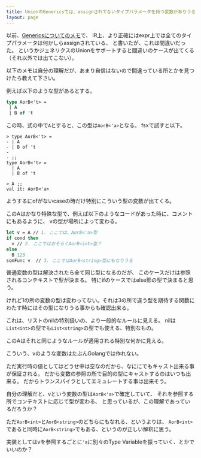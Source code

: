 ```yaml
---
title: UnionのGenericsでは、assignされてないタイプパラメータを持つ変数がありうる
layout: page
---
```

以前、[Genericsについてのメモ](https://karino2.github.io/2025/02/03/generics_memo.html)で、
IR上、より正確にはexpr上では全てのタイプパラメータは何かしらassignされている、
と書いたが、これは間違いだった。
というかジェネリクスのUnionをサポートすると間違いのケースが出てくる（それ以外では出てこない）。

以下のメモは自分の理解だが、あまり自信はないので間違っている所とかを見つけたら教えて下さい。

例えば以下のような型があるとする。

```fsharp
type AorB<'t> =
 | A
 | B of 't
```

この時、式の中で`A`とすると、この型は`AorB<'a>`となる。
fsxで試すと以下。

```
> type AorB<'t> =
- | A
- | B of 't
-
- ;;
type AorB<'t> =
  | A
  | B of 't

> A ;;
val it: AorB<'a>
```

ようするにofがないcaseの時だけ特別にこういう型の変数が出てくる。

このAはかなり特殊な型で、例えば以下のようなコードがあった時に、コメントにもあるように、
vの型が場所によって変わる。

```fsharp
let v = A // 1. ここでは、AorB<'a>型
if cond then
  v // 2. ここではおそらくAorB<int>型？
else
  B 123
somFunc v  // 3. ここではAorB<string>型にもなりうる
```

普通変数の型は解決されたら全て同じ型になるのだが、
このケースだけは参照されるコンテキストで型が決まる。
特にifのケースではelse節の型で決まると思う。

けれど1の所の変数の型は変わってない。それは3の所で違う型を期待する関数にわたす時にはその型になりうる事からも確認出来る。

これは、リストのnilの特別扱いの、より一般的なルールに見える。
nilは`List<int>`の型でも`List<string>`の型でも使える、特別なもの。

このAはそれと同じようなルールが適用される特別な何かに見える。

こういう、vのような変数はたぶんGolangでは作れない。

ただ実行時の値としてはどうせ中は空なのだから、なににでもキャスト出来る事が保証される。
だから変数の参照の所で目的の型にキャストするのはいつも出来る。
だからトランスパイラとしてエミュレートする事は出来そう。

自分の理解だと、vという変数の型は`AorB<'a>`で確定していて、
それを参照する所でコンテキストに応じて型が変わる、
と思っているが、この理解であっているだろうか？

ただ`AorB<int>`と`AorB<string>`のどちらにもなれる、というよりは、
`AorB<int>`であると同時に`AorB<string>`でもある、というのが正しい解釈に思う。

実装としてはvを参照するごとに`'a`に別々のType Variableを振っていく、とかでいいのか？